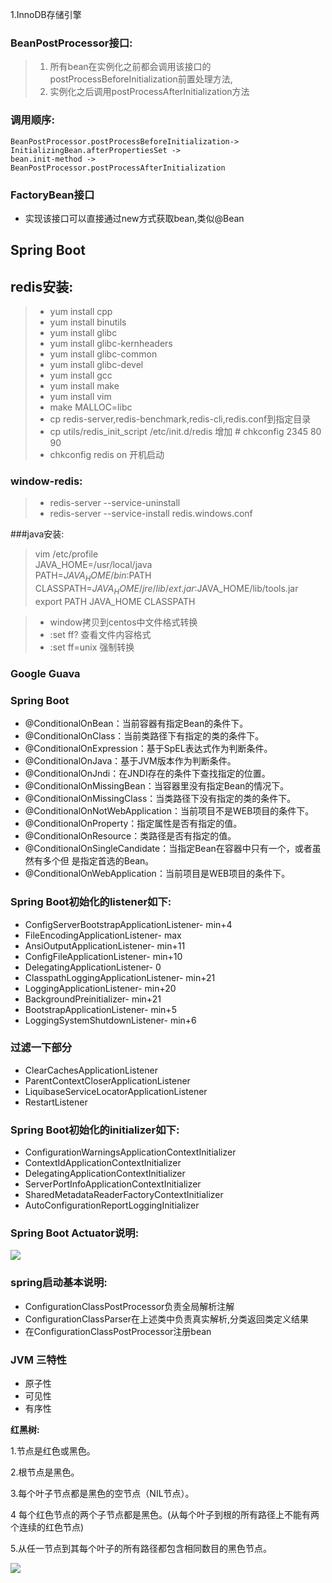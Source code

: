 1.InnoDB存储引擎
### BeanPostProcessor接口:
  >1. 所有bean在实例化之前都会调用该接口的postProcessBeforeInitialization前置处理方法,
  >2. 实例化之后调用postProcessAfterInitialization方法
### 调用顺序:
  ```
BeanPostProcessor.postProcessBeforeInitialization-> 
InitializingBean.afterPropertiesSet -> 
bean.init-method -> 
BeanPostProcessor.postProcessAfterInitialization
  ```
### FactoryBean接口
   * 实现该接口可以直接通过new方式获取bean,类似@Bean
## Spring Boot
  

## redis安装:

> * yum install cpp
> * yum install binutils
> * yum install glibc
> * yum install glibc-kernheaders
> * yum install glibc-common
> * yum install glibc-devel
> * yum install gcc
> *  yum install make
> * yum install vim
> * make MALLOC=libc
> * cp redis-server,redis-benchmark,redis-cli,redis.conf到指定目录
> * cp utils/redis_init_script /etc/init.d/redis 增加 # chkconfig 2345 80 90
> * chkconfig redis on 开机启动

### window-redis:
> * redis-server --service-uninstall
> * redis-server --service-install redis.windows.conf

###java安装:
> vim /etc/profile  
> JAVA_HOME=/usr/local/java  
> PATH=$JAVA_HOME/bin:$PATH  
> CLASSPATH=$JAVA_HOME/jre/lib/ext.jar:$JAVA_HOME/lib/tools.jar  
> export PATH JAVA_HOME CLASSPATH  

> * window拷贝到centos中文件格式转换
> * :set ff? 查看文件内容格式
> * :set ff=unix 强制转换

### Google Guava

### Spring Boot
* @ConditionalOnBean：当前容器有指定Bean的条件下。
* @ConditionalOnClass：当前类路径下有指定的类的条件下。
* @ConditionalOnExpression：基于SpEL表达式作为判断条件。
* @ConditionalOnJava：基于JVM版本作为判断条件。
* @ConditionalOnJndi：在JNDI存在的条件下查找指定的位置。
* @ConditionalOnMissingBean：当容器里没有指定Bean的情况下。
* @ConditionalOnMissingClass：当类路径下没有指定的类的条件下。
* @ConditionalOnNotWebApplication：当前项目不是WEB项目的条件下。
* @ConditionalOnProperty：指定属性是否有指定的值。
* @ConditionalOnResource：类路径是否有指定的值。
* @ConditionalOnSingleCandidate：当指定Bean在容器中只有一个，或者虽然有多个但 是指定首选的Bean。
* @ConditionalOnWebApplication：当前项目是WEB项目的条件下。

### Spring Boot初始化的listener如下:
* ConfigServerBootstrapApplicationListener- min+4
* FileEncodingApplicationListener- max
* AnsiOutputApplicationListener- min+11
* ConfigFileApplicationListener- min+10
* DelegatingApplicationListener- 0
* ClasspathLoggingApplicationListener- min+21
* LoggingApplicationListener- min+20
* BackgroundPreinitializer- min+21
* BootstrapApplicationListener- min+5
* LoggingSystemShutdownListener- min+6
### 过滤一下部分
* ClearCachesApplicationListener
* ParentContextCloserApplicationListener
* LiquibaseServiceLocatorApplicationListener
* RestartListener

### Spring Boot初始化的initializer如下:
* ConfigurationWarningsApplicationContextInitializer
* ContextIdApplicationContextInitializer
* DelegatingApplicationContextInitializer
* ServerPortInfoApplicationContextInitializer
* SharedMetadataReaderFactoryContextInitializer
* AutoConfigurationReportLoggingInitializer



### Spring Boot Actuator说明:
![](https://i.imgur.com/0GQwfRW.png)

### spring启动基本说明:

* ConfigurationClassPostProcessor负责全局解析注解
* ConfigurationClassParser在上述类中负责真实解析,分类返回类定义结果
* 在ConfigurationClassPostProcessor注册bean



### JVM 三特性
* 原子性
* 可见性
* 有序性

**红黑树:**

1.节点是红色或黑色。

2.根节点是黑色。

3.每个叶子节点都是黑色的空节点（NIL节点）。

4 每个红色节点的两个子节点都是黑色。(从每个叶子到根的所有路径上不能有两个连续的红色节点)

5.从任一节点到其每个叶子的所有路径都包含相同数目的黑色节点。

![](https://i.imgur.com/r3kP1c9.png)